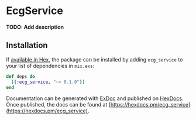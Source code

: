 # EcgService

**TODO: Add description**

## Installation

If [available in Hex](https://hex.pm/docs/publish), the package can be installed
by adding `ecg_service` to your list of dependencies in `mix.exs`:

```elixir
def deps do
  [{:ecg_service, "~> 0.1.0"}]
end
```

Documentation can be generated with [ExDoc](https://github.com/elixir-lang/ex_doc)
and published on [HexDocs](https://hexdocs.pm). Once published, the docs can
be found at [https://hexdocs.pm/ecg_service](https://hexdocs.pm/ecg_service).

